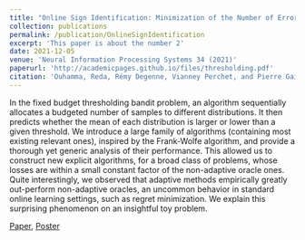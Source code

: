 ```yaml
---
title: "Online Sign Identification: Minimization of the Number of Errors in Thresholding Bandits"
collection: publications
permalink: /publication/OnlineSignIdentification
excerpt: 'This paper is about the number 2'
date: 2021-12-05
venue: 'Neural Information Processing Systems 34 (2021)'
paperurl: 'http://academicpages.github.io/files/thresholding.pdf'
citation: 'Ouhamma, Reda, Rémy Degenne, Vianney Perchet, and Pierre Gaillard. "Online Sign Identification: Minimization of the Number of Errors in Thresholding Bandits." Advances in Neural Information Processing Systems 34 (2021): 18577-18589.'
---
```

In the fixed budget thresholding bandit problem, an algorithm sequentially allocates a budgeted number of samples to different distributions. It then predicts whether the mean of each distribution is larger or lower than a given threshold. We introduce a large family of algorithms (containing most existing relevant ones), inspired by the Frank-Wolfe algorithm, and provide a thorough yet generic analysis of their performance. This allowed us to construct new explicit algorithms, for a broad class of problems, whose losses are within a small constant factor of the non-adaptive oracle ones. Quite interestingly, we observed that adaptive methods empirically greatly out-perform non-adaptive oracles, an uncommon behavior in standard online learning settings, such as regret minimization. We explain this surprising phenomenon on an insightful toy problem.

[Paper](http://academicpages.github.io/files/thresholding.pdf), [Poster](http://academicpages.github.io/files/thresholdingPoster.pdf)

